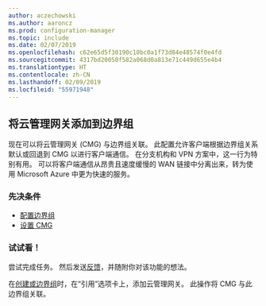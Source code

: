 ```yaml
---
author: aczechowski
ms.author: aaroncz
ms.prod: configuration-manager
ms.topic: include
ms.date: 02/07/2019
ms.openlocfilehash: c62e65d5f30190c10bc0a1f73d84e48574f0e4fd
ms.sourcegitcommit: 4317bd20050f582a068d0a813e71c449d655e4b4
ms.translationtype: HT
ms.contentlocale: zh-CN
ms.lasthandoff: 02/09/2019
ms.locfileid: "55971948"
---
```

## <a name="bkmk_cmgbg"></a> 将云管理网关添加到边界组
<!--3640932-->

现在可以将云管理网关 (CMG) 与边界组关联。 此配置允许客户端根据边界组关系默认或回退到 CMG 以进行客户端通信。 在分支机构和 VPN 方案中，这一行为特别有用。 可以将客户端通信从昂贵且速度缓慢的 WAN 链接中分离出来，转为使用 Microsoft Azure 中更为快速的服务。


### <a name="prerequisites"></a>先决条件

- [配置边界组](/sccm/core/servers/deploy/configure/boundary-groups)
- [设置 CMG](/sccm/core/clients/manage/cmg/setup-cloud-management-gateway)


### <a name="try-it-out"></a>试试看！

尝试完成任务。 然后发送[反馈](/sccm/core/understand/find-help#product-feedback)，并随附你对该功能的想法。

在[创建或边界组](/sccm/core/servers/deploy/configure/boundary-group-procedures)时，在“引用”选项卡上，添加云管理网关。 此操作将 CMG 与此边界组关联。

